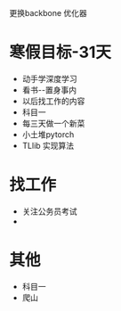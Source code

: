 更换backbone
优化器


# 寒假目标-31天
- 动手学深度学习 
- 看书--置身事内
- 以后找工作的内容
- 科目一
- 每三天做一个新菜
- 小土堆pytorch
- TLlib 实现算法


# 找工作
- 关注公务员考试
-  

# 其他
- 科目一
- 爬山

